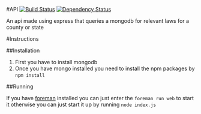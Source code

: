 #API [![Build Status](http://img.shields.io/travis/borderly/borders.svg?style=flat)](https://travis-ci.org/borderly/borders) [![Dependency Status](https://img.shields.io/david/borderly/borders.svg?style=flat)](https://david-dm.org/borderly/borders)

An api made using express that queries a mongodb for relevant laws for a county or state

#Instructions

##Installation

1. First you have to install mongodb
2. Once you have mongo installed you need to install the npm packages by `npm install`

##Running

If you have [foreman](https://github.com/ddollar/foreman) installed you can just enter the `foreman run web` to start it otherwise you can just start it up by running `node index.js`
